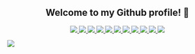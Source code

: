 <h2 align="center">
  Welcome to my Github profile! 👋
</h2>
<p align="center">
  <a href="">
    <img src="https://img.shields.io/badge/OS-Linux-informational?style=flat&logo=linux&logoColor=white&color=black">
  </a>
  <a href="">
    <img src="https://img.shields.io/badge/Distrib-Debian-informational?style=flat&logo=Debian&logoColor=white&color=black">
  </a>
  <a href="">
    <img src="https://img.shields.io/badge/Editor-VS_Codium-informational?style=flat&logo=VSCodium&logoColor=white&color=black">
  </a>
  <a href="">
    <img src="https://img.shields.io/badge/Code-Python-informational?style=flat&logo=python&logoColor=white&color=black">
  </a>
  <a href="">
    <img src="https://img.shields.io/badge/Shell-Bash-informational?style=flat&logo=gnu-bash&logoColor=white&color=black">
  </a>
  <a href="">
    <img src="https://img.shields.io/badge/Tools-Docker-informational?style=flat&logo=docker&logoColor=white&color=black">
  </a>
  <a href="">
    <img src="https://img.shields.io/badge/Framework-Flask-informational?style=flat&logo=Flask&logoColor=white&color=black">
  </a>
  <a href="https://app.hackthebox.com/users/530646">
    <img src="https://img.shields.io/badge/Pentest-Hack_The_Box-informational?style=flat&logo=hackthebox&logoColor=white&color=black">
  </a>
  <a href="https://www.codingame.com/profile/bf5dcaabbbb2336b87641c13acccd0bc9765053">
    <img src="https://img.shields.io/badge/Training-CodeinGame-informational?style=flat&logo=CodinGame&logoColor=white&color=black">
  </a>
  <a href="https://tryhackme.com/p/knalb">
    <img src="https://img.shields.io/badge/Training-TryHackMe-informational?style=flat&logo=tryhackme&logoColor=white&color=black">
  </a>
  <a href="https://floppy.sh/">
    <img src="https://img.shields.io/badge/my_site-flop.py-informational?style=flat&logo=PyScaffold&logoColor=white&color=black">
  </a>
</p>

<a href="https://github.com/anuraghazra/github-readme-stats">
  <img src="https://github-readme-stats.vercel.app/api?username=0xblank&show_icons=true&theme=dark&count_private=true"/>
</a>
